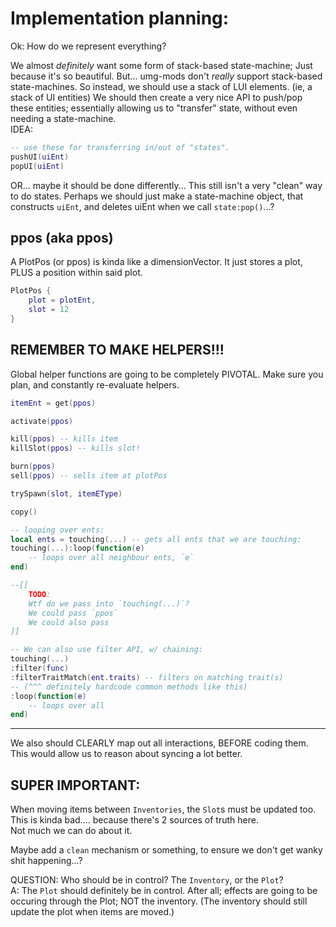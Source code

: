

# Implementation planning:
Ok: 
How do we represent everything?


We almost *definitely* want some form of stack-based state-machine;
Just because it's so beautiful.
But... umg-mods don't *really* support stack-based state-machines.
So instead, we should use a stack of LUI elements.
(ie, a stack of UI entities)
We should then create a very nice API to push/pop these entities;
essentially allowing us to "transfer" state, without even needing a state-machine.   
IDEA:
```lua
-- use these for transferring in/out of "states".
pushUI(uiEnt)
popUI(uiEnt)
```
OR... maybe it should be done differently...
This still isn't a very "clean" way to do states.
Perhaps we should just make a state-machine object, that constructs `uiEnt`,
and deletes uiEnt when we call `state:pop()`...?


## ppos (aka ppos)
A PlotPos (or ppos) is kinda like a dimensionVector.
It just stores a plot, PLUS a position within said plot.
```lua
PlotPos {
    plot = plotEnt,
    slot = 12
}
```

## REMEMBER TO MAKE HELPERS!!!
Global helper functions are going to be completely PIVOTAL.
Make sure you plan, and constantly re-evaluate helpers.
```lua
itemEnt = get(ppos)

activate(ppos)

kill(ppos) -- kills item
killSlot(ppos) -- kills slot!

burn(ppos)
sell(ppos) -- sells item at plotPos

trySpawn(slot, itemEType)

copy()

-- looping over ents:
local ents = touching(...) -- gets all ents that we are touching:
touching(...):loop(function(e)
    -- loops over all neighbour ents, `e`
end)

--[[
    TODO:
    Wtf do we pass into `touching(...)`?
    We could pass `ppos`
    We could also pass 
]]

-- We can also use filter API, w/ chaining:
touching(...)
:filter(func)
:filterTraitMatch(ent.traits) -- filters on matching trait(s)
-- (^^^ definitely hardcode common methods like this)
:loop(function(e)
    -- loops over all 
end)


```


---

We also should CLEARLY map out all interactions, BEFORE coding them.
This would allow us to reason about syncing a lot better.



## SUPER IMPORTANT:
When moving items between `Inventories`, the `Slot`s must be updated too.  
This is kinda bad.... because there's 2 sources of truth here.  
Not much we can do about it.

Maybe add a `clean` mechanism or something, to ensure we don't get wanky shit happening...?  

QUESTION: Who should be in control? The `Inventory`, or the `Plot`?  
A: The `Plot` should definitely be in control.
After all; effects are going to be occuring through the Plot;
NOT the inventory.
(The inventory should still update the plot when items are moved.)



